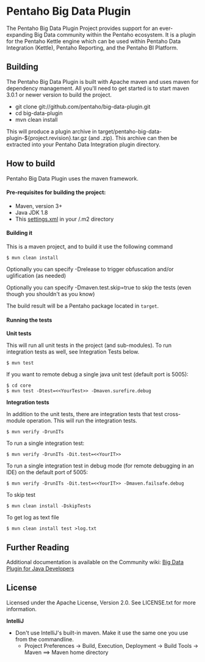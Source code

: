 Pentaho Big Data Plugin
=======================

The Pentaho Big Data Plugin Project provides support for an ever-expanding Big Data community within the Pentaho ecosystem. It is a plugin for the Pentaho Kettle engine which can be used within Pentaho Data Integration (Kettle), Pentaho Reporting, and the Pentaho BI Platform.

Building
--------
The Pentaho Big Data Plugin is built with Apache maven and uses maven for dependency management. All you'll need to get started is to start maven 3.0.1 or newer version to build the project. 

* git clone git://github.com/pentaho/big-data-plugin.git
* cd big-data-plugin
* mvn clean install


This will produce a plugin archive in target/pentaho-big-data-plugin-${project.revision}.tar.gz (and .zip). This archive can then be extracted into your Pentaho Data Integration plugin directory.

How to build
--------------

Pentaho Big Data Plugin uses the maven framework. 


#### Pre-requisites for building the project:
* Maven, version 3+
* Java JDK 1.8
* This [settings.xml](https://raw.githubusercontent.com/pentaho/maven-parent-poms/master/maven-support-files/settings.xml) in your <user-home>/.m2 directory

#### Building it

This is a maven project, and to build it use the following command

```
$ mvn clean install
```
Optionally you can specify -Drelease to trigger obfuscation and/or uglification (as needed)

Optionally you can specify -Dmaven.test.skip=true to skip the tests (even though
you shouldn't as you know)

The build result will be a Pentaho package located in ```target```.

#### Running the tests

__Unit tests__

This will run all unit tests in the project (and sub-modules). To run integration tests as well, see Integration Tests below.

```
$ mvn test
```

If you want to remote debug a single java unit test (default port is 5005):

```
$ cd core
$ mvn test -Dtest=<<YourTest>> -Dmaven.surefire.debug
```

__Integration tests__

In addition to the unit tests, there are integration tests that test cross-module operation. This will run the integration tests.

```
$ mvn verify -DrunITs
```

To run a single integration test:

```
$ mvn verify -DrunITs -Dit.test=<<YourIT>>
```

To run a single integration test in debug mode (for remote debugging in an IDE) on the default port of 5005:

```
$ mvn verify -DrunITs -Dit.test=<<YourIT>> -Dmaven.failsafe.debug
```

To skip test

```
$ mvn clean install -DskipTests
```

To get log as text file

```
$ mvn clean install test >log.txt
```

Further Reading
---------------
Additional documentation is available on the Community wiki: [Big Data Plugin for Java Developers](http://wiki.pentaho.com/display/BAD/Getting+Started+for+Java+Developers)

License
-------
Licensed under the Apache License, Version 2.0. See LICENSE.txt for more information.

__IntelliJ__

* Don't use IntelliJ's built-in maven. Make it use the same one you use from the commandline.
  * Project Preferences -> Build, Execution, Deployment -> Build Tools -> Maven ==> Maven home directory

````

